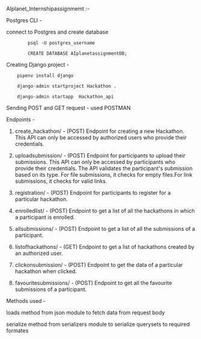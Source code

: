 AIplanet_Internshipassignmemt :-

Postgres CLI -

connect to Postgres and create database

			psql -U postgres_username 
    
 			CREATE DATABASE AIplanetassignmentDB;
    
Creating Django project -

		pipenv install django

		django-admin startproject Hackathon .

		django-admin startapp  Hackathon_api
	
Sending POST and GET request - used POSTMAN
    
Endpoints -

1) create_hackathon/ - (POST) Endpoint for creating a new Hackathon. This API can only be accessed by authorized users who provide their credentials.

2) uploadsubmission/ - (POST) Endpoint for participants to upload their submissions. This API can only be accessed by participants
 			who provide their credentials. The API validates the participant's submission based on its type. For file submissions, it checks for empty 			   files.For link submissions, it checks for valid links.

3) registration/ - (POST) Endpoint for participants to register for a particular hackathon.

4) enrolledlist/ - (POST) Endpoint to get a list of all the hackathons in which a participant is enrolled.

5) allsubmissions/ - (POST) Endpoint to get a list of all the submissions of a participant.

6) listofhackathons/ - (GET) Endpoint to get a list of hackathons created by an authorized user.

7) clickonsubmission/ - (POST) Endpoint to get the data of a particular hackathon when clicked.

8) favouritesubmissions/ - (POST) Endpoint to get all the favourite submissions of a participant.

Methods used -

loads method from json module to fetch data from request body

serialize method from serializers module to serialize querysets to required formates

